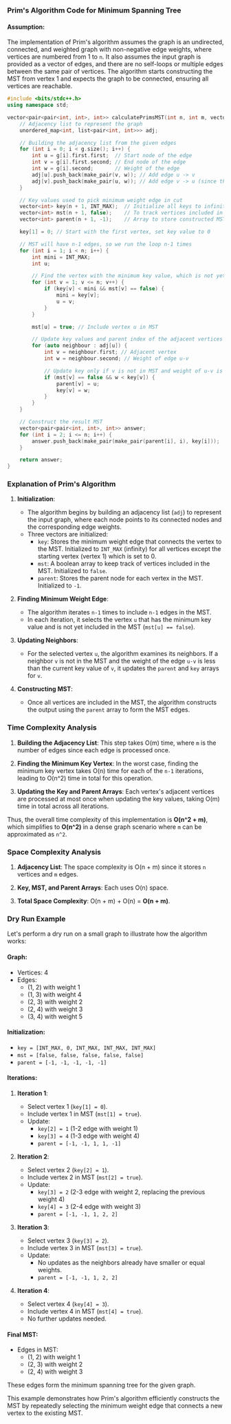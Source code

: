 ### Prim's Algorithm Code for Minimum Spanning Tree

#### Assumption:
The implementation of Prim's algorithm assumes the graph is an undirected, connected, and weighted graph with non-negative edge weights, where vertices are numbered from 1 to `n`. It also assumes the input graph is provided as a vector of edges, and there are no self-loops or multiple edges between the same pair of vertices. The algorithm starts constructing the MST from vertex 1 and expects the graph to be connected, ensuring all vertices are reachable.

```cpp
#include <bits/stdc++.h>
using namespace std;

vector<pair<pair<int, int>, int>> calculatePrimsMST(int n, int m, vector<pair<pair<int, int>, int>> &g) {
    // Adjacency list to represent the graph
    unordered_map<int, list<pair<int, int>>> adj;

    // Building the adjacency list from the given edges
    for (int i = 0; i < g.size(); i++) {
        int u = g[i].first.first;  // Start node of the edge
        int v = g[i].first.second; // End node of the edge
        int w = g[i].second;       // Weight of the edge
        adj[u].push_back(make_pair(v, w)); // Add edge u -> v
        adj[v].push_back(make_pair(u, w)); // Add edge v -> u (since the graph is undirected)
    }

    // Key values used to pick minimum weight edge in cut
    vector<int> key(n + 1, INT_MAX);  // Initialize all keys to infinity
    vector<int> mst(n + 1, false);    // To track vertices included in MST
    vector<int> parent(n + 1, -1);    // Array to store constructed MST

    key[1] = 0; // Start with the first vertex, set key value to 0

    // MST will have n-1 edges, so we run the loop n-1 times
    for (int i = 1; i < n; i++) {
        int mini = INT_MAX;
        int u;

        // Find the vertex with the minimum key value, which is not yet included in MST
        for (int v = 1; v <= n; v++) {
            if (key[v] < mini && mst[v] == false) {
                mini = key[v];
                u = v;
            }
        }

        mst[u] = true; // Include vertex u in MST

        // Update key values and parent index of the adjacent vertices of the picked vertex
        for (auto neighbour : adj[u]) {
            int v = neighbour.first; // Adjacent vertex
            int w = neighbour.second; // Weight of edge u-v

            // Update key only if v is not in MST and weight of u-v is smaller than current key of v
            if (mst[v] == false && w < key[v]) {
                parent[v] = u;
                key[v] = w;
            }
        }
    }

    // Construct the result MST
    vector<pair<pair<int, int>, int>> answer;
    for (int i = 2; i <= n; i++) {
        answer.push_back(make_pair(make_pair(parent[i], i), key[i]));
    }

    return answer;
}
```

### Explanation of Prim's Algorithm

1. **Initialization**:
    - The algorithm begins by building an adjacency list (`adj`) to represent the input graph, where each node points to its connected nodes and the corresponding edge weights.
    - Three vectors are initialized:
        - `key`: Stores the minimum weight edge that connects the vertex to the MST. Initialized to `INT_MAX` (infinity) for all vertices except the starting vertex (vertex 1) which is set to 0.
        - `mst`: A boolean array to keep track of vertices included in the MST. Initialized to `false`.
        - `parent`: Stores the parent node for each vertex in the MST. Initialized to `-1`.

2. **Finding Minimum Weight Edge**:
    - The algorithm iterates `n-1` times to include `n-1` edges in the MST.
    - In each iteration, it selects the vertex `u` that has the minimum key value and is not yet included in the MST (`mst[u] == false`).

3. **Updating Neighbors**:
    - For the selected vertex `u`, the algorithm examines its neighbors. If a neighbor `v` is not in the MST and the weight of the edge `u-v` is less than the current key value of `v`, it updates the `parent` and `key` arrays for `v`.

4. **Constructing MST**:
    - Once all vertices are included in the MST, the algorithm constructs the output using the `parent` array to form the MST edges.

### Time Complexity Analysis

1. **Building the Adjacency List**: This step takes O(m) time, where `m` is the number of edges since each edge is processed once.

2. **Finding the Minimum Key Vertex**: In the worst case, finding the minimum key vertex takes O(n) time for each of the `n-1` iterations, leading to O(n^2) time in total for this operation.

3. **Updating the Key and Parent Arrays**: Each vertex's adjacent vertices are processed at most once when updating the key values, taking O(m) time in total across all iterations.

Thus, the overall time complexity of this implementation is **O(n^2 + m)**, which simplifies to **O(n^2)** in a dense graph scenario where `m` can be approximated as `n^2`.

### Space Complexity Analysis

1. **Adjacency List**: The space complexity is O(n + m) since it stores `n` vertices and `m` edges.

2. **Key, MST, and Parent Arrays**: Each uses O(n) space.

3. **Total Space Complexity**: O(n + m) + O(n) = **O(n + m)**.

### Dry Run Example

Let's perform a dry run on a small graph to illustrate how the algorithm works:

#### Graph:

- Vertices: 4
- Edges:
  - (1, 2) with weight 1
  - (1, 3) with weight 4
  - (2, 3) with weight 2
  - (2, 4) with weight 3
  - (3, 4) with weight 5

#### Initialization:

- `key = [INT_MAX, 0, INT_MAX, INT_MAX, INT_MAX]`
- `mst = [false, false, false, false, false]`
- `parent = [-1, -1, -1, -1, -1]`

#### Iterations:

1. **Iteration 1**:
   - Select vertex 1 (`key[1] = 0`).
   - Include vertex 1 in MST (`mst[1] = true`).
   - Update:
     - `key[2] = 1` (1-2 edge with weight 1)
     - `key[3] = 4` (1-3 edge with weight 4)
     - `parent = [-1, -1, 1, 1, -1]`

2. **Iteration 2**:
   - Select vertex 2 (`key[2] = 1`).
   - Include vertex 2 in MST (`mst[2] = true`).
   - Update:
     - `key[3] = 2` (2-3 edge with weight 2, replacing the previous weight 4)
     - `key[4] = 3` (2-4 edge with weight 3)
     - `parent = [-1, -1, 1, 2, 2]`

3. **Iteration 3**:
   - Select vertex 3 (`key[3] = 2`).
   - Include vertex 3 in MST (`mst[3] = true`).
   - Update:
     - No updates as the neighbors already have smaller or equal weights.
     - `parent = [-1, -1, 1, 2, 2]`

4. **Iteration 4**:
   - Select vertex 4 (`key[4] = 3`).
   - Include vertex 4 in MST (`mst[4] = true`).
   - No further updates needed.

#### Final MST:

- Edges in MST:
  - (1, 2) with weight 1
  - (2, 3) with weight 2
  - (2, 4) with weight 3

These edges form the minimum spanning tree for the given graph.

This example demonstrates how Prim's algorithm efficiently constructs the MST by repeatedly selecting the minimum weight edge that connects a new vertex to the existing MST.
